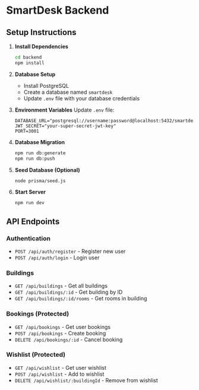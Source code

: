 # SmartDesk Backend

## Setup Instructions

1. **Install Dependencies**
   ```bash
   cd backend
   npm install
   ```

2. **Database Setup**
   - Install PostgreSQL
   - Create a database named `smartdesk`
   - Update `.env` file with your database credentials

3. **Environment Variables**
   Update `.env` file:
   ```
   DATABASE_URL="postgresql://username:password@localhost:5432/smartdesk"
   JWT_SECRET="your-super-secret-jwt-key"
   PORT=3001
   ```

4. **Database Migration**
   ```bash
   npm run db:generate
   npm run db:push
   ```

5. **Seed Database (Optional)**
   ```bash
   node prisma/seed.js
   ```

6. **Start Server**
   ```bash
   npm run dev
   ```

## API Endpoints

### Authentication
- `POST /api/auth/register` - Register new user
- `POST /api/auth/login` - Login user

### Buildings
- `GET /api/buildings` - Get all buildings
- `GET /api/buildings/:id` - Get building by ID
- `GET /api/buildings/:id/rooms` - Get rooms in building

### Bookings (Protected)
- `GET /api/bookings` - Get user bookings
- `POST /api/bookings` - Create booking
- `DELETE /api/bookings/:id` - Cancel booking

### Wishlist (Protected)
- `GET /api/wishlist` - Get user wishlist
- `POST /api/wishlist` - Add to wishlist
- `DELETE /api/wishlist/:buildingId` - Remove from wishlist